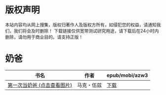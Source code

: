 # 版权声明

本站内容均从网上搜集，版权归著作人及版权方所有，如侵犯您的权益，请通知我们，我们将会及时删除！ 下载链接仅供宽带测试研究用途，请下载后在24小时内删除，请勿用于商业目的。请支持正版！

# 奶爸

| 书名 | 作者 | epub/mobi/azw3 |
| --- | --- | --- |
| [第一次当奶爸 (点击查看图片)](https://www.dushupai.com/attachment/2024/06/01/3eebae11da421118.jpg) | 马克・伍兹 | [下载](https://url89.ctfile.com/f/31084289-1357007575-ad564d?p=8866) |
